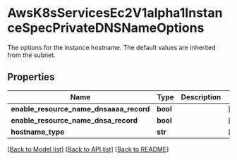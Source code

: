 # AwsK8sServicesEc2V1alpha1InstanceSpecPrivateDNSNameOptions

The options for the instance hostname. The default values are inherited from the subnet.
## Properties
Name | Type | Description | Notes
------------ | ------------- | ------------- | -------------
**enable_resource_name_dnsaaaa_record** | **bool** |  | [optional] 
**enable_resource_name_dnsa_record** | **bool** |  | [optional] 
**hostname_type** | **str** |  | [optional] 

[[Back to Model list]](../README.md#documentation-for-models) [[Back to API list]](../README.md#documentation-for-api-endpoints) [[Back to README]](../README.md)


